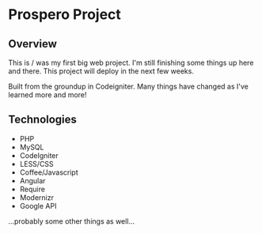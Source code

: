 Prospero Project
=

Overview
-

This is / was my first big web project. I'm still finishing some things up here and there. This project will deploy in the next few weeks.

Built from the groundup in Codeigniter. Many things have changed as I've learned more and more!

Technologies
-

- PHP
- MySQL
- CodeIgniter
- LESS/CSS
- Coffee/Javascript
- Angular
- Require
- Modernizr
- Google API

...probably some other things as well...
